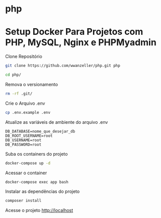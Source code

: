# php
# Setup Docker Para Projetos com PHP, MySQL, Nginx e PHPMyadmin

Clone Repositório
```sh
git clone https://github.com/wwanzeller/php.git php
```

```sh
cd php/
```

Remova o versionamento
```sh
rm -rf .git/
```


Crie o Arquivo .env
```sh
cp .env.example .env
```


Atualize as variáveis de ambiente do arquivo .env
```dosini
DB_DATABASE=nome_que_desejar_db
DB_ROOT_USERNAME=root
DB_USERNAME=root
DB_PASSWORD=root
```


Suba os containers do projeto
```sh
docker-compose up -d
```


Acessar o container
```sh
docker-compose exec app bash
```


Instalar as dependências do projeto
```sh
composer install
```


Acesse o projeto
[http://localhost](http://localhost)
